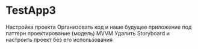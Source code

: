 # TestApp3

Настройка проекта
Организовать код и наше будущее приложение под паттерн проектирование (модель) MVVM
Удалить Storyboard и настроить проект без его использования
